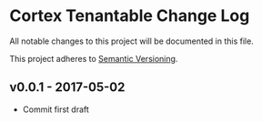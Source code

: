 # Cortex Tenantable Change Log

All notable changes to this project will be documented in this file.

This project adheres to [Semantic Versioning](CONTRIBUTING.md).


## v0.0.1 - 2017-05-02
- Commit first draft
